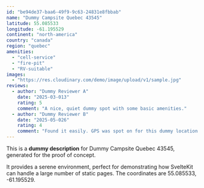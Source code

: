 ```yaml
---
id: "be94de37-baa6-49f9-9c63-24831e8fbbab"
name: "Dummy Campsite Quebec 43545"
latitude: 55.085533
longitude: -61.195529
continent: "north-america"
country: "canada"
region: "quebec"
amenities:
  - "cell-service"
  - "fire-pit"
  - "RV-suitable"
images:
  - "https://res.cloudinary.com/demo/image/upload/v1/sample.jpg"
reviews:
  - author: "Dummy Reviewer A"
    date: "2025-03-013"
    rating: 5
    comment: "A nice, quiet dummy spot with some basic amenities."
  - author: "Dummy Reviewer B"
    date: "2025-05-026"
    rating: 4
    comment: "Found it easily. GPS was spot on for this dummy location."
---
```


This is a **dummy description** for Dummy Campsite Quebec 43545, generated for the proof of concept.

It provides a serene environment, perfect for demonstrating how SvelteKit can handle a large number of static pages. The coordinates are 55.085533, -61.195529.
